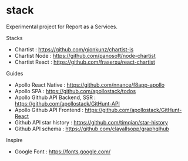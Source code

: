 # stack
Experimental project for Report as a Services.

Stacks
- Chartist : https://github.com/gionkunz/chartist-js
- Chartist Node : https://github.com/panosoft/node-chartist
- Chartist React : https://github.com/fraserxu/react-chartist

Guides
- Apollo React Native : https://github.com/nnance/f8app-apollo
- Apollo SPA : https://github.com/apollostack/todos
- Apollo Github API Backend, SSR : https://github.com/apollostack/GitHunt-API
- Apollo Github API Frontend : https://github.com/apollostack/GitHunt-React
- Github API star history : https://github.com/timqian/star-history
- Github API schema : https://github.com/clayallsopp/graphqlhub

Inspire
- Google Font : https://fonts.google.com/
